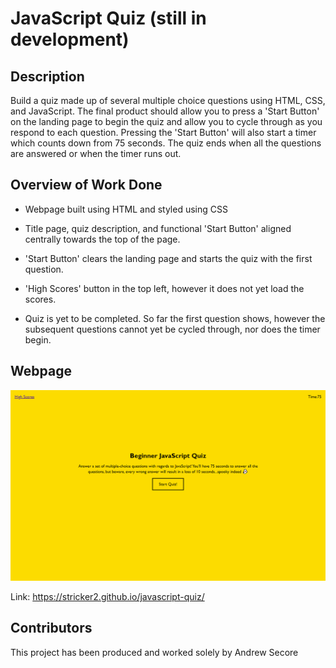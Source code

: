 # JavaScript Quiz (still in development)

## Description

Build a quiz made up of several multiple choice questions using HTML, CSS, and JavaScript. The final product should allow you to press a 'Start Button' on the landing page to begin the quiz and allow you to cycle through as you respond to each question. Pressing the 'Start Button' will also start a timer which counts down from 75 seconds. The quiz ends when all the questions are answered or when the timer runs out. 

## Overview of Work Done

* Webpage built using HTML and styled using CSS

* Title page, quiz description, and functional 'Start Button' aligned centrally towards the top of the page.

* 'Start Button' clears the landing page and starts the quiz with the first question.

* 'High Scores' button in the top left, however it does not yet load the scores.

* Quiz is yet to be completed. So far the first question shows, however the subsequent questions cannot yet be cycled through, nor does the timer begin.

## Webpage

<img src="./assets/images/webpage-screenshot.png">

Link: https://stricker2.github.io/javascript-quiz/

## Contributors

This project has been produced and worked solely by Andrew Secore